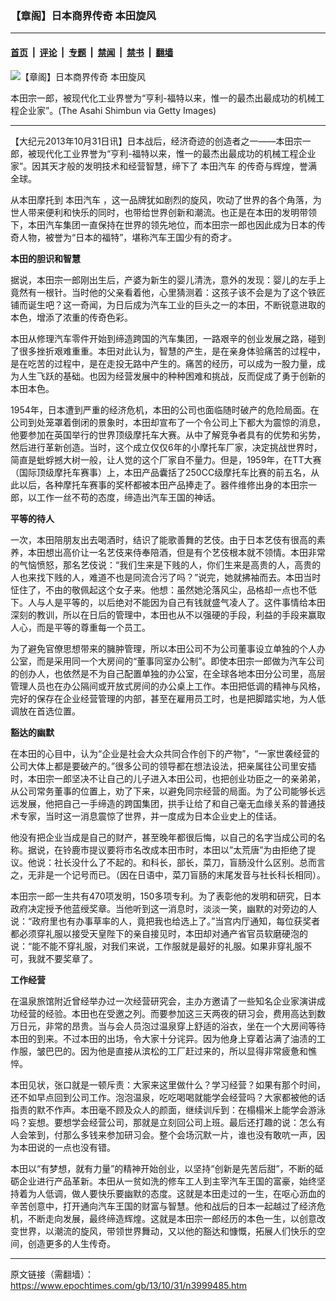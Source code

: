 ### 【章阁】日本商界传奇 本田旋风

---

#### [首页](../../../..?n3999485) &nbsp;|&nbsp; [评论](../../../../../epoch-comment?n3999485) &nbsp;|&nbsp; [专题](../../../../../epoch-special?n3999485) &nbsp;|&nbsp; [禁闻](../../../../../epoch-news?n3999485) &nbsp;|&nbsp; [禁书](../../../../../books?n3999485) &nbsp;|&nbsp; [翻墙](https://github.com/gfw-breaker/nogfw/blob/master/README.md?n3999485)


<div><img alt="【章阁】日本商界传奇 本田旋风" class="attachment-djy_600_400 size-djy_600_400 wp-post-image" src="https://i.epochtimes.com/assets/uploads/2013/10/1310310830531497-450x571.jpg"/>
<div class="caption">
 <p>
  本田宗一郎，被现代化工业界誉为“亨利-福特以来，惟一的最杰出最成功的机械工程企业家”。(The Asahi Shimbun via Getty Images)
 </p>
</div></div><hr/><div class="post_content" id="artbody" itemprop="articleBody">
 <!-- article content begin -->
 <p>
  【大纪元2013年10月31日讯】日本战后，经济奇迹的创造者之一――本田宗一郎，被现代化工业界誉为“亨利-福特以来，惟一的最杰出最成功的机械工程企业家”。因其天才般的发明技术和经营智慧，缔下了
  <ok href="https://www.epochtimes.com/gb/tag/%E6%9C%AC%E7%94%B0%E6%B1%BD%E8%BD%A6.html">
   本田汽车
  </ok>
  的传奇与辉煌，誉满全球。
 </p>
 <p>
  从本田摩托到
  <ok href="https://www.epochtimes.com/gb/tag/%E6%9C%AC%E7%94%B0%E6%B1%BD%E8%BD%A6.html">
   本田汽车
  </ok>
  ，这一品牌犹如剧烈的旋风，吹动了世界的各个角落，为世人带来便利和快乐的同时，也带给世界创新和潮流。也正是在本田的发明带领下，本田汽车集团一直保持在世界的领先地位，而本田宗一郎也因此成为日本的传奇人物，被誉为“日本的福特”，堪称汽车王国少有的奇才。
 </p>
 <p>
  <b>
   本田的胆识和智慧
  </b>
 </p>
 <p>
  据说，本田宗一郎刚出生后，产婆为新生的婴儿清洗，意外的发现：婴儿的左手上竟然有一根针。当时他的父亲看着他，心里猜测着：这孩子该不会是为了这个铁匠铺而诞生吧？这一奇闻，为日后成为汽车工业的巨头之一的本田，不断锐意进取的本色，增添了浓重的传奇色彩。
 </p>
 <p>
  本田从修理汽车零件开始到缔造跨国的汽车集团，一路艰辛的创业发展之路，碰到了很多挫折艰难重重。本田对此认为，智慧的产生，是在亲身体验痛苦的过程中，是在吃苦的过程中，是在走投无路中产生的。痛苦的经历，可以成为一股力量，成为人生飞跃的基础。也因为经营发展中的种种困难和挑战，反而促成了勇于创新的本田本色。
 </p>
 <p>
  1954年，日本遭到严重的经济危机，本田的公司也面临随时破产的危险局面。在公司到处笼罩着倒闭的景象时，本田却宣布了一个令公司上下都大为震惊的消息，他要参加在英国举行的世界顶级摩托车大赛。从中了解竞争者具有的优势和劣势，然后进行革新创造。当时，这个成立仅仅6年的小摩托车厂家，决定挑战世界时，简直是蚍蜉撼大树一般，让人觉的这个厂家自不量力。但是，1959年，在TT大赛（国际顶级摩托车赛事）上，本田产品囊括了250CC级摩托车比赛的前五名，从此以后，各种摩托车赛事的奖杯都被本田产品捧走了。器件维修出身的本田宗一郎，以工作一丝不苟的态度，缔造出汽车王国的神话。
 </p>
 <p>
  <b>
   平等的待人
  </b>
 </p>
 <p>
  一次，本田陪朋友出去喝酒时，结识了能歌善舞的艺伎。由于日本艺伎有很高的素养，本田想出高价让一名艺伎来侍奉陪酒，但是有个艺伎根本就不领情。本田非常的气恼愤怒，那名艺伎说：“我们生来是下贱的人，你们生来是高贵的人，高贵的人也来找下贱的人，难道不也是同流合污了吗？”说完，她就拂袖而去。本田当时怔住了，不由的敬佩起这个女子来。他想：虽然她沦落风尘，品格却一点也不低下。人与人是平等的，以后绝对不能因为自己有钱就盛气凌人了。这件事情给本田深刻的教训，所以在日后的管理中，本田也从不以强硬的手段，利益的手段来赢取人心，而是平等的尊重每一个员工。
 </p>
 <p>
  为了避免官僚思想带来的臃肿管理，所以本田公司不为公司董事设立单独的个人办公室，而是采用同一个大房间的“董事同室办公制”。即使本田宗一郎做为汽车公司的创办人，也依然是不为自己配置单独的办公室，在全球各地本田分公司里，高层管理人员也在办公隔间或开放式房间的办公桌上工作。本田把低调的精神与风格，完好的保存在企业经营管理的内部，甚至在雇用员工时，也是把脚踏实地，为人低调放在首选位置。
 </p>
 <p>
  <b>
   豁达的幽默
  </b>
 </p>
 <p>
  在本田的心目中，认为“企业是社会大众共同合作创下的产物”，“一家世袭经营的公司大体上都是要破产的。”很多公司的领导都在想法设法，把亲属往公司里安插时，本田宗一郎坚决不让自己的儿子进入本田公司，也把创业功臣之一的亲弟弟，从公司常务董事的位置上，劝了下来，以避免同宗经营的局面。为了公司能够长远远发展，他把自己一手缔造的跨国集团，拱手让给了和自己毫无血缘关系的普通技术专家，当时这一消息震惊了世界，并一度成为日本企业史上的佳话。
 </p>
 <p>
  他没有把企业当成是自己的财产，甚至晚年都很后悔，以自己的名字当成公司的名称。据说，在铃鹿市提议要将市名改成本田市时，本田以”太荒唐”为由拒绝了提议。他说：社长没什么了不起的。和科长，部长，菜刀，盲肠没什么区别。总而言之，无非是一个记号而已。（因在日语中，菜刀盲肠的末尾发音与社长科长相同）。
 </p>
 <p>
  本田宗一郎一生共有470项发明，150多项专利。为了表彰他的发明和研究，日本政府决定授予他蓝绶奖章。当他听到这一消息时，淡淡一笑，幽默的对旁边的人说：“政府里也有办事草率的人，竟把我也给选上了。”当宫内厅通知，每位获奖者都必须穿礼服以接受天皇陛下的亲自接见时，本田却对通产省官员软磨硬泡的说：“能不能不穿礼服，对我们来说，工作服就是最好的礼服。如果非穿礼服不可，我就不要奖章了。
 </p>
 <p>
  <b>
   工作经营
  </b>
 </p>
 <p>
  在温泉旅馆附近曾经举办过一次经营研究会，主办方邀请了一些知名企业家演讲成功经营的经验。本田也在受邀之列。而要参加这三天两夜的研习会，费用高达到数万日元，非常的昂贵。当与会人员泡过温泉穿上舒适的浴衣，坐在一个大房间等待本田的到来。不过本田的出场，令大家十分诧异。因为他身上穿着沾满了油渍的工作服，皱巴巴的。因为他是直接从滨松的工厂赶过来的，所以显得非常疲惫和憔悴。
 </p>
 <p>
  本田见状，张口就是一顿斥责：大家来这里做什么？学习经营？如果有那个时间，还不如早点回到公司工作。泡泡温泉，吃吃喝喝就能学会经营吗？大家都被他的话指责的默不作声。本田毫不顾及众人的颜面，继续训斥到：在榻榻米上能学会游泳吗？妄想。要想学会经营公司，那就是立刻回公司上班。最后还打趣的说：怎么有人会笨到，付那么多钱来参加研习会。整个会场沉默一片，谁也没有敢吭一声，因为本田说的一点也没有错。
 </p>
 <p>
  本田以“有梦想，就有力量”的精神开始创业，以坚持“创新是先苦后甜”，不断的砥砺企业进行产品革新。本田从一贫如洗的修车工人到主宰汽车王国的富豪，始终坚持着为人低调，做人要快乐要幽默的态度。这就是本田走过的一生，在呕心沥血的辛苦创意中，打开通向汽车王国的财富与智慧。他和战后的日本一起越过了经济危机，不断走向发展，最终缔造辉煌。这就是本田宗一郎经历的本色一生，以创意改变世界，以潮流的旋风，带领世界舞动，又以他的豁达和慷慨，拓展人们快乐的空间，创造更多的人生传奇。
 </p>
 <!-- article content end -->
 <div id="below_article_ad">
 </div>
</div>


---

原文链接（需翻墙）：https://www.epochtimes.com/gb/13/10/31/n3999485.htm